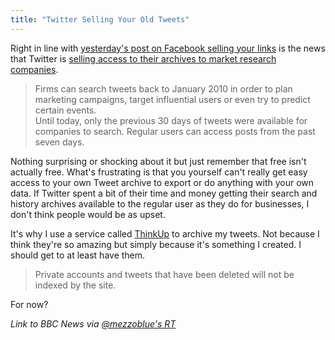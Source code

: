```yaml
---
title: "Twitter Selling Your Old Tweets"
---
```

<p>Right in line with <a href="https://chrisenns.com/2012/02/be-careful-what-you-link-to/">yesterday's post on Facebook selling your links</a> is the news that Twitter is <a href="https://www.bbc.co.uk/news/technology-17178022">selling access to their archives to market research companies</a>.</p>
<blockquote><p>
  Firms can search tweets back to January 2010 in order to plan marketing campaigns, target influential users or even try to predict certain events.<br />
  Until today, only the previous 30 days of tweets were available for companies to search. Regular users can access posts from the past seven days.
</p></blockquote>
<p>Nothing surprising or shocking about it but just remember that free isn't actually free. What's frustrating is that you yourself can't really get easy access to your own Tweet archive to export or do anything with your own data. If Twitter spent a bit of their time and money getting their search and history archives available to the regular user as they do for businesses, I don't think people would be as upset.</p>
<p>It's why I use a service called <a href="https://thinkupapp.com/">ThinkUp</a> to archive my tweets. Not because I think they're so amazing but simply because it's something I created. I should get to at least have them.</p>
<blockquote><p>
  Private accounts and tweets that have been deleted will not be indexed by the site.
</p></blockquote>
<p>For now?</p>
<p><em>Link to BBC News via <a href="https://twitter.com/mezzoblue/status/174542465548824576">@mezzoblue's RT</a></em></p>
